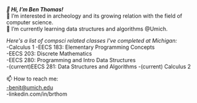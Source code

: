 ***👋 Hi, I’m Ben Thomas!***  
👀 I’m interested in archeology and its growing relation with the field of computer science.  
🌱 I’m currently learning data structures and algorithms @Umich.  


*Here's a list of compsci related classes I've completed at Michigan:*  
-Calculus 1
-EECS 183: Elementary Programming Concepts  
-EECS 203: Discrete Mathematics  
-EECS 280: Programming and Intro Data Structures  
-(current)EECS 281: Data Structures and Algorithms 
-(current) Calculus 2

📫 How to reach me:  
-benjt@umich.edu  
-linkedin.com/in/brthom  

<!---
brthom/brthom is a ✨ special ✨ repository because its `README.md` (this file) appears on your GitHub profile.
You can click the Preview link to take a look at your changes.
--->
